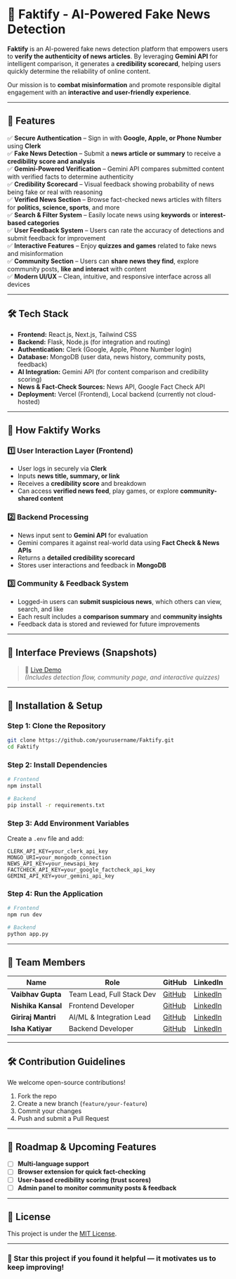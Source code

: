 
# 📢 Faktify - AI-Powered Fake News Detection

**Faktify** is an AI-powered fake news detection platform that empowers users to **verify the authenticity of news articles**. By leveraging **Gemini API** for intelligent comparison, it generates a **credibility scorecard**, helping users quickly determine the reliability of online content.

Our mission is to **combat misinformation** and promote responsible digital engagement with an **interactive and user-friendly experience**.

---

## 🚀 Features

✅ **Secure Authentication** – Sign in with **Google, Apple, or Phone Number** using **Clerk**  
✅ **Fake News Detection** – Submit a **news article or summary** to receive a **credibility score and analysis**  
✅ **Gemini-Powered Verification** – Gemini API compares submitted content with verified facts to determine authenticity  
✅ **Credibility Scorecard** – Visual feedback showing probability of news being fake or real with reasoning  
✅ **Verified News Section** – Browse fact-checked news articles with filters for **politics, science, sports**, and more  
✅ **Search & Filter System** – Easily locate news using **keywords** or **interest-based categories**  
✅ **User Feedback System** – Users can rate the accuracy of detections and submit feedback for improvement  
✅ **Interactive Features** – Enjoy **quizzes and games** related to fake news and misinformation  
✅ **Community Section** – Users can **share news they find**, explore community posts, **like and interact** with content  
✅ **Modern UI/UX** – Clean, intuitive, and responsive interface across all devices

---

## 🛠️ Tech Stack

- **Frontend:** React.js, Next.js, Tailwind CSS  
- **Backend:** Flask, Node.js (for integration and routing)  
- **Authentication:** Clerk (Google, Apple, Phone Number login)  
- **Database:** MongoDB (user data, news history, community posts, feedback)  
- **AI Integration:** Gemini API (for content comparison and credibility scoring)  
- **News & Fact-Check Sources:** News API, Google Fact Check API  
- **Deployment:** Vercel (Frontend), Local backend (currently not cloud-hosted)

---

## 🧠 How Faktify Works

### 1️⃣ User Interaction Layer (Frontend)
- User logs in securely via **Clerk**
- Inputs **news title, summary, or link**
- Receives a **credibility score** and breakdown
- Can access **verified news feed**, play games, or explore **community-shared content**

### 2️⃣ Backend Processing
- News input sent to **Gemini API** for evaluation
- Gemini compares it against real-world data using **Fact Check & News APIs**
- Returns a **detailed credibility scorecard**
- Stores user interactions and feedback in **MongoDB**

### 3️⃣ Community & Feedback System
- Logged-in users can **submit suspicious news**, which others can view, search, and like
- Each result includes a **comparison summary** and **community insights**
- Feedback data is stored and reviewed for future improvements

---

## 📸 Interface Previews (Snapshots)

> 🔗 [Live Demo](https://faktify-fakenews.vercel.app/)  
> *(Includes detection flow, community page, and interactive quizzes)*

---

## 🧪 Installation & Setup

### Step 1: Clone the Repository
```bash
git clone https://github.com/yourusername/Faktify.git
cd Faktify
```

### Step 2: Install Dependencies
```bash
# Frontend
npm install

# Backend
pip install -r requirements.txt
```

### Step 3: Add Environment Variables
Create a `.env` file and add:
```env
CLERK_API_KEY=your_clerk_api_key
MONGO_URI=your_mongodb_connection
NEWS_API_KEY=your_newsapi_key
FACTCHECK_API_KEY=your_google_factcheck_api_key
GEMINI_API_KEY=your_gemini_api_key
```

### Step 4: Run the Application
```bash
# Frontend
npm run dev

# Backend
python app.py
```

---

## 👥 Team Members

| Name             | Role                        | GitHub                                         | LinkedIn                                                                 |
|------------------|-----------------------------|------------------------------------------------|--------------------------------------------------------------------------|
| **Vaibhav Gupta**  | Team Lead, Full Stack Dev   | [GitHub](https://github.com/vaibhavguptahere)  | [LinkedIn](https://www.linkedin.com/in/vaibhavguptahere-/)              |
| **Nishika Kansal** | Frontend Developer          | [GitHub](https://github.com/Nishikakansal)     | [LinkedIn](https://www.linkedin.com/in/nishika-kansal-870b18322/)       |
| **Giriraj Mantri** | AI/ML & Integration Lead    | [GitHub](https://github.com/GirirajMantri)     | [LinkedIn](https://www.linkedin.com/in/giriraj-mantri-25a57b217/)       |
| **Isha Katiyar**   | Backend Developer           | [GitHub](https://github.com/isha-1686)         | [LinkedIn](https://www.linkedin.com/in/isha-katiyar-432156326/)         |

---

## 🛠️ Contribution Guidelines

We welcome open-source contributions!

1. Fork the repo  
2. Create a new branch (`feature/your-feature`)  
3. Commit your changes  
4. Push and submit a Pull Request

---

## 📌 Roadmap & Upcoming Features

- [ ] **Multi-language support**  
- [ ] **Browser extension for quick fact-checking**  
- [ ] **User-based credibility scoring (trust scores)**  
- [ ] **Admin panel to monitor community posts & feedback**

---

## 📃 License

This project is under the [MIT License](LICENSE).

---

### 🌟 Star this project if you found it helpful — it motivates us to keep improving!
